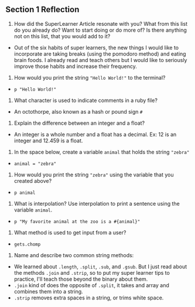 ## Section 1 Reflection

1. How did the SuperLearner Article resonate with you? What from this list do you already do? Want to start doing or do more of? Is there anything not on this list, that you would add to it?

* Out of the six habits of super learners, the new things I would like to incorporate are taking breaks (using the pomodoro method) and eating brain foods. I already read and teach others but I would like to seriously improve those habits and increase their frequency.

1. How would you print the string `"Hello World!"` to the terminal?

* `p "Hello World!"`

1. What character is used to indicate comments in a ruby file?

* An octothorpe, also known as a hash or pound sign `#`

1. Explain the difference between an integer and a float?

* An integer is a whole number and a float has a decimal. Ex: 12 is an integer and 12.459 is a float.

1. In the space below, create a variable `animal` that holds the string `"zebra"`

* `animal = "zebra"`

1. How would you print the string `"zebra"` using the variable that you created above?

* `p animal`

1. What is interpolation? Use interpolation to print a sentence using the variable `animal`.

* `p "My favorite animal at the zoo is a #{animal}"`

1. What method is used to get input from a user?

* `gets.chomp`

1. Name and describe two common string methods:

* We learned about `.length`, `.split`, `.sub`, and `.gsub`. But I just read about the methods `.join` and `.strip`, so to put my super learner tips to practice, I'll teach those beyond the binary about them.
 * `.join` kind of does the opposite of `.split`, it takes and array and combines them into a string.
 * `.strip` removes extra spaces in a string, or trims white space.
